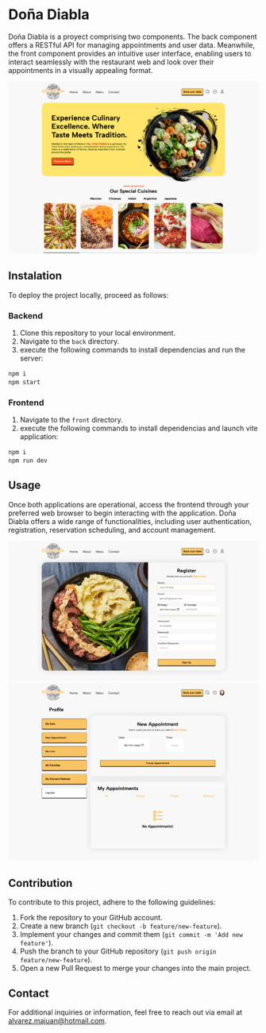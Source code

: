 <h1>Doña Diabla</h1>

Doña Diabla is a proyect comprising two components. The back component offers a RESTful API for managing appointments and user data. Meanwhile, the front component provides an intuitive user interface, enabling users to interact seamlessly with the restaurant web and look over their appointments in a visually appealing format.

<img src="./assets/home.png" alt="Landpage of Doña Diabla">

<h2>Instalation</h2>
To deploy the project locally, proceed as follows:

### Backend
1. Clone this repository to your local environment.
1. Navigate to the `back` directory.
2. execute the following commands to install dependencias and run the server:
```bash
npm i
npm start
```

### Frontend
1. Navigate to the `front` directory.
2. execute the following commands to install dependencias and launch vite application:
```bash
npm i
npm run dev
```
<h2>Usage</h2>

Once both applications are operational, access the frontend through your preferred web browser to begin interacting with the application. Doña Diabla offers a wide range of functionalities, including user authentication, registration, reservation scheduling, and account management.

<img src="./assets/register.png" alt="Register Form of Doña Diabla">
<img src="./assets/appointments.png" alt="My Appointments View of Doña Diabla">

<h2>Contribution</h2>

To contribute to this project, adhere to the following guidelines:
1. Fork the repository to your GitHub account.
2. Create a new branch (`git checkout -b feature/new-feature`).
4. Implement your changes and commit them (`git commit -m 'Add new feature'`).
5. Push the branch to your GitHub repository (`git push origin feature/new-feature`).
6. Open a new Pull Request to merge your changes into the main project.

<h2>Contact</h2>

For additional inquiries or information, feel free to reach out via email at [alvarez.majuan@hotmail.com](mailto:alvarez.majuan@hotmail.com).

